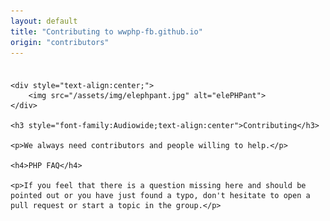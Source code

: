 ```yaml
---
layout: default
title: "Contributing to wwphp-fb.github.io"
origin: "contributors"
---
```

<div class="row" style="padding-top:8px">
    <div class="large-12 columns">

    <div style="text-align:center;">
        <img src="/assets/img/elephpant.jpg" alt="elePHPant">
    </div>

    <h3 style="font-family:Audiowide;text-align:center">Contributing</h3>

    <p>We always need contributors and people willing to help.</p>

    <h4>PHP FAQ</h4>

    <p>If you feel that there is a question missing here and should be pointed out or you have just found a typo, don't hesitate to open a pull request or start a topic in the group.</p>
</div>
